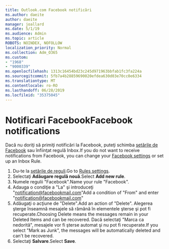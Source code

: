 ```yaml
---
title: Outlook.com Facebook notificări
ms.author: daeite
author: daeite
manager: joallard
ms.date: 5/1/19
ms.audience: Admin
ms.topic: article
ROBOTS: NOINDEX, NOFOLLOW
localization_priority: Normal
ms.collection: Adm_O365
ms.custom:
- "1968"
- "9000339"
ms.openlocfilehash: 1313c16454bd23c245d971963bbfab1fc3fa224a
ms.sourcegitcommit: 5fb7a4b28859690020efdea630d03e70cc0e6334
ms.translationtype: MT
ms.contentlocale: ro-RO
ms.lasthandoff: 06/28/2019
ms.locfileid: "35375045"
---
```

# <a name="facebook-notifications"></a><span data-ttu-id="69913-102">Notificari Facebook</span><span class="sxs-lookup"><span data-stu-id="69913-102">Facebook notifications</span></span>

<span data-ttu-id="69913-103">Dacă nu doriţi să primiţi notificări la Facebook, puteţi schimba [setările de Facebook](https://www.facebook.com/settings?tab=notifications) sau înfiinţat regulă Inbox.</span><span class="sxs-lookup"><span data-stu-id="69913-103">If you do not want to receive notifications from Facebook, you can change your [Facebook settings](https://www.facebook.com/settings?tab=notifications) or set up an Inbox Rule.</span></span>

1. <span data-ttu-id="69913-104">Du-te la [setările de reguli](https://outlook.live.com/mail/options/mail/rules/inboxRules).</span><span class="sxs-lookup"><span data-stu-id="69913-104">Go to [Rules settings](https://outlook.live.com/mail/options/mail/rules/inboxRules).</span></span>
1. <span data-ttu-id="69913-105">Selectaţi **Adăugare regulă nouă**.</span><span class="sxs-lookup"><span data-stu-id="69913-105">Select **Add new rule**.</span></span>
1. <span data-ttu-id="69913-106">Numele regulii "Facebook".</span><span class="sxs-lookup"><span data-stu-id="69913-106">Name your rule "Facebook".</span></span>
1. <span data-ttu-id="69913-107">Adauga o condiţie a "La" şi introduceţi "notification@facebookmail.com"</span><span class="sxs-lookup"><span data-stu-id="69913-107">Add a condition of "From" and enter "notification@facebookmail.com"</span></span>
1. <span data-ttu-id="69913-108">Adăugaţi o acţiune de "Delete".</span><span class="sxs-lookup"><span data-stu-id="69913-108">Add an action of "Delete".</span></span> <span data-ttu-id="69913-109">Alegerea şterge înseamnă mesajele să rămână în elementele şterse şi pot fi recuperate.</span><span class="sxs-lookup"><span data-stu-id="69913-109">Choosing Delete means the messages remain in your Deleted Items and can be recovered.</span></span> <span data-ttu-id="69913-110">Dacă selectaţi "Marca ca nedorită", mesajele vor fi şterse automat şi nu pot fi recuperate.</span><span class="sxs-lookup"><span data-stu-id="69913-110">If you select "Mark as Junk", the messages will be automatically deleted and can't be recovered.</span></span>
1. <span data-ttu-id="69913-111">Selectaţi **Salvare**.</span><span class="sxs-lookup"><span data-stu-id="69913-111">Select **Save**.</span></span>